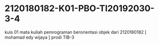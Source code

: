 # 2120180182-K01-PBO-TI20192030-3-4
kuis 01 mata kuliah pemrograman berorientasi objek dari 2120180182 [ mohamad edy wijaya ] prodi TIB-3
